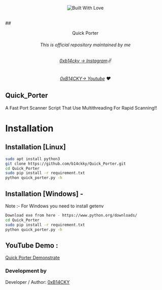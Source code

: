 <p align=center>
  <img title="Built With Love" src="https://forthebadge.com/images/badges/built-with-love.svg"></p>
  
  <br>
##   <p align="center">Quick Porter<p align="center"> 



###### <p align="center">*This is official repository maintained by me*
###### <p align="center"> *[0xb14cky → Instagram](https://www.instagram.com/0xb14cky/)✌*
###### <p align="center"> *[0xB14CKY→ Youtube](https://www.youtube.com/channel/UC8bmAXnfIitSouOnhD9bjzA/) ❤️*
  

## Quick_Porter
 
A Fast Port Scanner Script That Use Multithreading For Rapid Scanning!!
  

 
 # Installation

## Installation [Linux]
```bash
sudo apt install python3
git clone https://github.com/b14ckky/Quick_Porter.git
cd Quick_Porter
sudo pip install -r requirement.txt
python quick_porter.py -h
```

## Installation [Windows] - 
Note :- For Windows you need to install getenv

```bash
Download exe from here - https://www.python.org/downloads/
cd Quick_Porter
sudo pip install -r requirement.txt
python quick_porter.py -h
```



 ## YouTube Demo :
[Quick Porter Demonstrate](https://www.youtube.com/watch?v=bp5dzEL4E4Y)


 

 ### Development by

Developer / Author: [0xB14CKY](https://www.instagram.com/0xz33l/)
